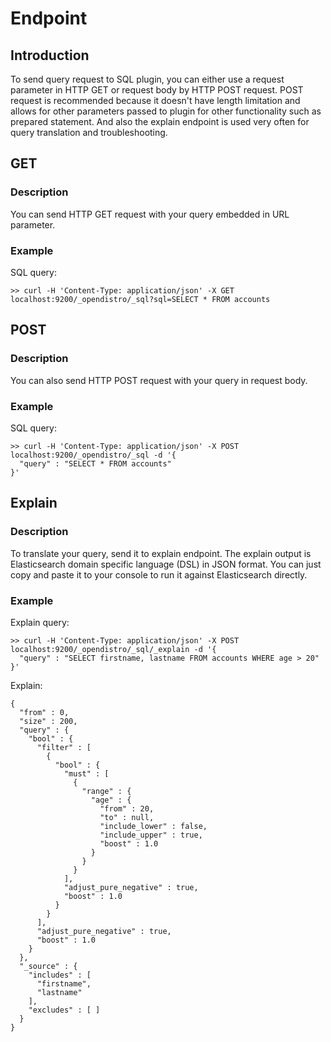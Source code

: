 
# Endpoint

## Introduction

To send query request to SQL plugin, you can either use a request
parameter in HTTP GET or request body by HTTP POST request. POST request
is recommended because it doesn't have length limitation and allows for
other parameters passed to plugin for other functionality such as
prepared statement. And also the explain endpoint is used very often for
query translation and troubleshooting.

## GET

### Description

You can send HTTP GET request with your query embedded in URL parameter.

### Example

SQL query:

    >> curl -H 'Content-Type: application/json' -X GET localhost:9200/_opendistro/_sql?sql=SELECT * FROM accounts

## POST

### Description

You can also send HTTP POST request with your query in request body.

### Example

SQL query:

    >> curl -H 'Content-Type: application/json' -X POST localhost:9200/_opendistro/_sql -d '{
      "query" : "SELECT * FROM accounts"
    }'

## Explain

### Description

To translate your query, send it to explain endpoint. The explain output
is Elasticsearch domain specific language (DSL) in JSON format. You can
just copy and paste it to your console to run it against Elasticsearch
directly.

### Example

Explain query:

    >> curl -H 'Content-Type: application/json' -X POST localhost:9200/_opendistro/_sql/_explain -d '{
      "query" : "SELECT firstname, lastname FROM accounts WHERE age > 20"
    }'

Explain:

    {
      "from" : 0,
      "size" : 200,
      "query" : {
        "bool" : {
          "filter" : [
            {
              "bool" : {
                "must" : [
                  {
                    "range" : {
                      "age" : {
                        "from" : 20,
                        "to" : null,
                        "include_lower" : false,
                        "include_upper" : true,
                        "boost" : 1.0
                      }
                    }
                  }
                ],
                "adjust_pure_negative" : true,
                "boost" : 1.0
              }
            }
          ],
          "adjust_pure_negative" : true,
          "boost" : 1.0
        }
      },
      "_source" : {
        "includes" : [
          "firstname",
          "lastname"
        ],
        "excludes" : [ ]
      }
    }
